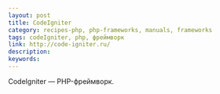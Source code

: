 ```yaml
---
layout: post
title: CodeIgniter
category: recipes-php, php-frameworks, manuals, frameworks
tags: codeIgniter, php, фреймворк
link: http://code-igniter.ru/
description:
keywords:
---
```


<p>CodeIgniter — PHP-фреймворк.</p>
